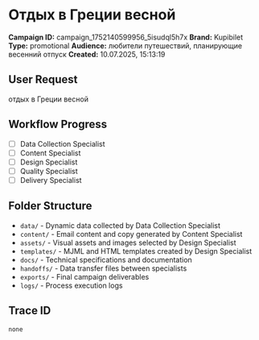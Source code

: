 # Отдых в Греции весной

**Campaign ID:** campaign_1752140599956_5isudql5h7x
**Brand:** Kupibilet
**Type:** promotional
**Audience:** любители путешествий, планирующие весенний отпуск
**Created:** 10.07.2025, 15:13:19

## User Request
отдых в Греции весной

## Workflow Progress
- [ ] Data Collection Specialist
- [ ] Content Specialist  
- [ ] Design Specialist
- [ ] Quality Specialist
- [ ] Delivery Specialist

## Folder Structure

- `data/` - Dynamic data collected by Data Collection Specialist
- `content/` - Email content and copy generated by Content Specialist
- `assets/` - Visual assets and images selected by Design Specialist
- `templates/` - MJML and HTML templates created by Design Specialist
- `docs/` - Technical specifications and documentation
- `handoffs/` - Data transfer files between specialists
- `exports/` - Final campaign deliverables
- `logs/` - Process execution logs

## Trace ID
`none`
